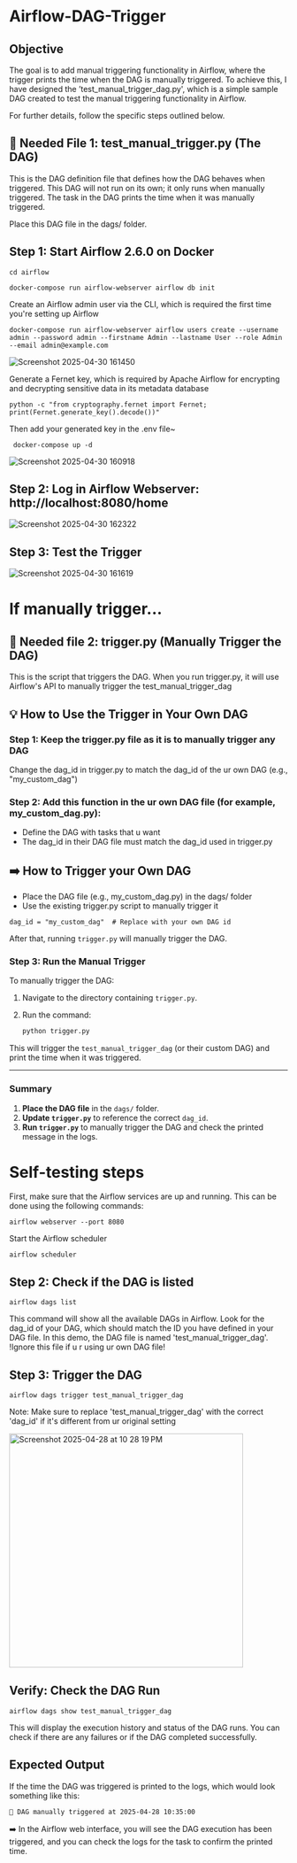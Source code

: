 # Airflow-DAG-Trigger

## Objective

The goal is to add manual triggering functionality in Airflow, where the trigger prints the time when the DAG is manually triggered. To achieve this, I have designed the ’test_manual_trigger_dag.py', which is a simple sample DAG created to test the manual triggering functionality in Airflow. 

For further details, follow the specific steps outlined below.

##  📃 Needed File 1: test_manual_trigger.py (The DAG)
This is the DAG definition file that defines how the DAG behaves when triggered. This DAG will not run on its own; it only runs when manually triggered. The task in the DAG prints the time when it was manually triggered.

Place this DAG file in the dags/ folder.
## Step 1: Start Airflow 2.6.0 on Docker 
```
cd airflow
```
```
docker-compose run airflow-webserver airflow db init
```
Create an Airflow admin user via the CLI, which is required the first time you're setting up Airflow
```
docker-compose run airflow-webserver airflow users create --username admin --password admin --firstname Admin --lastname User --role Admin --email admin@example.com
```
![Screenshot 2025-04-30 161450](https://github.com/user-attachments/assets/aa1dc9ab-5a59-435d-a455-1a3211e43798)

Generate a Fernet key, which is required by Apache Airflow for encrypting and decrypting sensitive data in its metadata database
```
python -c "from cryptography.fernet import Fernet; print(Fernet.generate_key().decode())"
```
Then add your generated key in the .env file~
```
 docker-compose up -d
```
![Screenshot 2025-04-30 160918](https://github.com/user-attachments/assets/857db5c4-15a7-43a2-a038-574f7b88dc4a)

## Step 2: Log in Airflow Webserver: http://localhost:8080/home
![Screenshot 2025-04-30 162322](https://github.com/user-attachments/assets/01c2edba-84d3-4fd9-881c-1c6c980cd4f5)

## Step 3: Test the Trigger

![Screenshot 2025-04-30 161619](https://github.com/user-attachments/assets/f593fb6c-1a85-4b1c-936a-53187911ee61)

# If manually trigger...
## 📃 Needed file 2: trigger.py (Manually Trigger the DAG)
This is the script that triggers the DAG. When you run trigger.py, it will use Airflow's API to manually trigger the test_manual_trigger_dag

## 💡 How to Use the Trigger in Your Own DAG
### Step 1: Keep the trigger.py file as it is to manually trigger any DAG
Change the dag_id in trigger.py to match the dag_id of the ur own DAG (e.g., "my_custom_dag")

### Step 2: Add this function in the ur own DAG file (for example, my_custom_dag.py):
- Define the DAG with tasks that u want
- The dag_id in their DAG file must match the dag_id used in trigger.py

## ➡️ How to Trigger your Own DAG
- Place the DAG file (e.g., my_custom_dag.py) in the dags/ folder
- Use the existing trigger.py script to manually trigger it
```
dag_id = "my_custom_dag"  # Replace with your own DAG id
```
After that, running `trigger.py` will manually trigger the DAG.

### Step 3: Run the Manual Trigger

To manually trigger the DAG:

1. Navigate to the directory containing `trigger.py`.
2. Run the command:

   ```bash
   python trigger.py
   ```

This will trigger the `test_manual_trigger_dag` (or their custom DAG) and print the time when it was triggered.

---

### Summary

1. **Place the DAG file** in the `dags/` folder.
2. **Update `trigger.py`** to reference the correct `dag_id`.
3. **Run `trigger.py`** to manually trigger the DAG and check the printed message in the logs.





# Self-testing steps
First, make sure that the Airflow services are up and running. This can be done using the following commands:

```
airflow webserver --port 8080
```

Start the Airflow scheduler
```
airflow scheduler
```

## Step 2: Check if the DAG is listed
```
airflow dags list
```
This command will show all the available DAGs in Airflow. Look for the dag_id of your DAG, which should match the ID you have defined in your DAG file. In this demo, the DAG file is named 'test_manual_trigger_dag'. !Ignore this file if u r using ur own DAG file!

## Step 3: Trigger the DAG
```
airflow dags trigger test_manual_trigger_dag
```
Note: Make sure to replace 'test_manual_trigger_dag' with the correct 'dag_id' if it's different from ur original setting

<img width="423" alt="Screenshot 2025-04-28 at 10 28 19 PM" src="https://github.com/user-attachments/assets/35841f7e-b6fc-41b1-9a9c-2996939d3185" />

## Verify: Check the DAG Run
```
airflow dags show test_manual_trigger_dag
```
This will display the execution history and status of the DAG runs. You can check if there are any failures or if the DAG completed successfully.

## Expected Output 

If the time the DAG was triggered is printed to the logs, which would look something like this:
```
🫡 DAG manually triggered at 2025-04-28 10:35:00
```
➡️ In the Airflow web interface, you will see the DAG execution has been triggered, and you can check the logs for the task to confirm the printed time.

